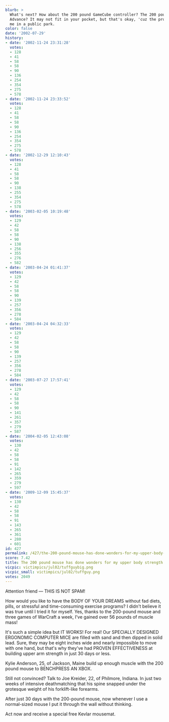 ```yaml
---
blurb: >
  What's next? How about the 200 pound GameCube controller? The 200 pound Game Boy
  Advance? It may not fit in your pocket, but that's okay, 'cuz the prototype de-pantsed
  me in a public park.
color: false
date: '2002-07-29'
history:
- date: '2002-11-24 23:31:28'
  votes:
  - 128
  - 41
  - 58
  - 58
  - 90
  - 136
  - 254
  - 354
  - 275
  - 578
- date: '2002-11-24 23:33:52'
  votes:
  - 128
  - 41
  - 58
  - 58
  - 90
  - 136
  - 254
  - 354
  - 275
  - 578
- date: '2002-12-29 12:10:43'
  votes:
  - 128
  - 41
  - 58
  - 58
  - 90
  - 138
  - 255
  - 354
  - 275
  - 578
- date: '2003-02-05 10:19:48'
  votes:
  - 129
  - 42
  - 58
  - 58
  - 90
  - 138
  - 256
  - 355
  - 276
  - 582
- date: '2003-04-24 01:41:37'
  votes:
  - 129
  - 42
  - 58
  - 58
  - 90
  - 139
  - 257
  - 356
  - 278
  - 584
- date: '2003-04-24 04:32:33'
  votes:
  - 129
  - 42
  - 58
  - 58
  - 90
  - 139
  - 257
  - 356
  - 278
  - 584
- date: '2003-07-27 17:57:41'
  votes:
  - 129
  - 42
  - 58
  - 58
  - 90
  - 141
  - 261
  - 357
  - 279
  - 587
- date: '2004-02-05 12:43:08'
  votes:
  - 130
  - 42
  - 58
  - 58
  - 91
  - 142
  - 265
  - 359
  - 279
  - 597
- date: '2009-12-09 15:45:37'
  votes:
  - 130
  - 42
  - 58
  - 58
  - 91
  - 143
  - 265
  - 361
  - 280
  - 601
id: 427
permalink: /427/the-200-pound-mouse-has-done-wonders-for-my-upper-body-strength/
score: 7.42
title: The 200 pound mouse has done wonders for my upper body strength
vicpic: victimpics/jul02/tuffguybig.png
vicpic_small: victimpics/jul02/tuffguy.png
votes: 2049
---
```


Attention friend — THIS IS NOT SPAM!

How would you like to have the BODY OF YOUR DREAMS without fad diets,
pills, or stressful and time-consuming exercise programs? I didn't
believe it was true until I tried it for myself. Yes, thanks to the
200-pound mouse and three games of WarCraft a week, I've gained over 56
pounds of muscle mass!

It's such a simple idea but IT WORKS! For real! Our SPECIALLY DESIGNED
ERGONOMIC COMPUTER MICE are filled with sand and then dipped in solid
lead. Sure, they may be eight inches wide and nearly impossible to move
with one hand, but that's why they've had PROVEN EFFECTIVENESS at
building upper arm strength in just 30 days or less.

Kylie Anderson, 25, of Jackson, Maine build up enough muscle with the
200 pound mouse to BENCHPRESS AN XBOX.

Still not convinced? Talk to Joe Kreider, 22, of Philmore, Indiana. In
just two weeks of intensive deathmatching that his spine snapped under
the grotesque weight of his forklift-like forearms.

After just 30 days with the 200-pound mouse, now whenever I use a
normal-sized mouse I put it through the wall without thinking.

Act now and receive a special free Kevlar mousemat.